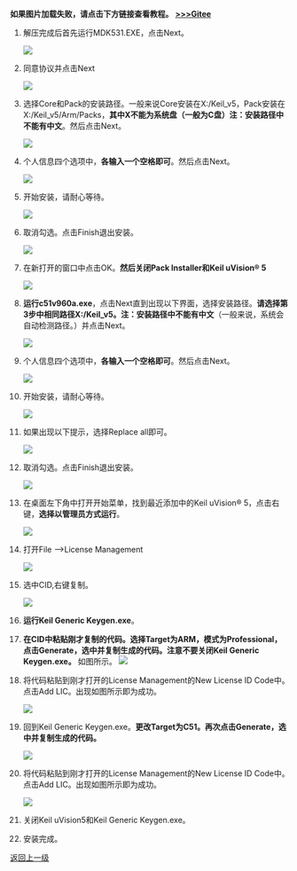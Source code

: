 **如果图片加载失败，请点击下方链接查看教程。**
**[>>>Gitee](https://gitee.com/benjiah/CDU20-CE)**

 1. 解压完成后首先运行MDK531.EXE，点击Next。

    ![](data/img/KeiluVision5_Installation_Guide_01.png)

2. 同意协议并点击Next

    ![](data/img/KeiluVision5_Installation_Guide_02.png)

3. 选择Core和Pack的安装路径。一般来说Core安装在X:/Keil_v5，Pack安装在X:/Keil_v5/Arm/Packs，**其中X不能为系统盘（一般为C盘）注：安装路径中不能有中文**。然后点击Next。

    ![](data/img/KeiluVision5_Installation_Guide_03.png)

4. 个人信息四个选项中，**各输入一个空格即可**。然后点击Next。

    ![](data/img/KeiluVision5_Installation_Guide_04.png)

5. 开始安装，请耐心等待。

    ![](data/img/KeiluVision5_Installation_Guide_05.png)
	
6. 取消勾选。点击Finish退出安装。

    ![](data/img/KeiluVision5_Installation_Guide_06.png)
	
 7. 在新打开的窗口中点击OK。**然后关闭Pack Installer和Keil uVision® 5**

    ![](data/img/KeiluVision5_Installation_Guide_07.png)

 8. **运行c51v960a.exe**，点击Next直到出现以下界面，选择安装路径。**请选择第3步中相同路径X:/Keil_v5。注：安装路径中不能有中文**（一般来说，系统会自动检测路径。）并点击Next。

    ![](data/img/KeiluVision5_Installation_Guide_08.png)

 9. 个人信息四个选项中，**各输入一个空格即可**。然后点击Next。

    ![](data/img/KeiluVision5_Installation_Guide_09.png)

 10. 开始安装，请耐心等待。

     ![](data/img/KeiluVision5_Installation_Guide_10.png)

 11. 如果出现以下提示，选择Replace all即可。

     ![](data/img/KeiluVision5_Installation_Guide_11.png)

 12. 取消勾选。点击Finish退出安装。

     ![](data/img/KeiluVision5_Installation_Guide_12.png)

 13. 在桌面左下角中打开开始菜单，找到最近添加中的Keil uVision® 5，点击右键，**选择以管理员方式运行**。

     ![](data/img/KeiluVision5_Installation_Guide_13.png)

 14. 打开File -->License Management

     ![](data/img/KeiluVision5_Installation_Guide_14.png)

 15. 选中CID,右键复制。

     ![](data/img/KeiluVision5_Installation_Guide_15.png)
 16. **运行Keil Generic Keygen.exe**。

 17. **在CID中粘贴刚才复制的代码。选择Target为ARM，模式为Professional，点击Generate，选中并复制生成的代码。注意不要关闭Keil Generic Keygen.exe。** 如图所示。
     ![](data/img/KeiluVision5_Installation_Guide_16.png)

 18. 将代码粘贴到刚才打开的License Management的New License ID Code中。点击Add LIC。出现如图所示即为成功。

     ![](data/img/KeiluVision5_Installation_Guide_17.png)

 19. 回到Keil Generic Keygen.exe。**更改Target为C51。再次点击Generate，选中并复制生成的代码。**

     ![](data/img/KeiluVision5_Installation_Guide_18.png)

 20. 将代码粘贴到刚才打开的License Management的New License ID Code中。点击Add LIC。出现如图所示即为成功。

     ![](data/img/KeiluVision5_Installation_Guide_19.png)

 21. 关闭Keil uVision5和Keil Generic Keygen.exe。

 22. 安装完成。

[返回上一级](README.md)
